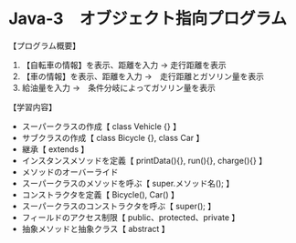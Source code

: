# Java-3　オブジェクト指向プログラム

【プログラム概要】
1. 【自転車の情報】を表示、距離を入力 → 走行距離を表示
2. 【車の情報】を表示、距離を入力 →　走行距離とガソリン量を表示
3. 給油量を入力 →　条件分岐によってガソリン量を表示

【学習内容】
- スーパークラスの作成【 class Vehicle {} 】
- サブクラスの作成【 class Bicycle {}, class Car 】
- 継承【 extends 】
- インスタンスメソッドを定義【 printData(){}, run(){}, charge(){} 】
- メソッドのオーバーライド
- スーパークラスのメソッドを呼ぶ【 super.メソッド名(); 】
- コンストラクタを定義【 Bicycle(), Car() 】
- スーパークラスのコンストラクタを呼ぶ【 super(); 】
- フィールドのアクセス制限【 public、protected、private 】
- 抽象メソッドと抽象クラス【 abstract 】
